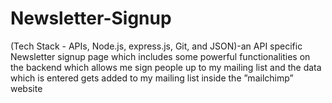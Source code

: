 # Newsletter-Signup
(Tech Stack - APIs, Node.js, express.js, Git, and JSON)-an API specific Newsletter signup page which includes some powerful functionalities on the backend which allows me sign people up to my mailing list and the data which is entered gets added to my mailing list inside the ”mailchimp” website
